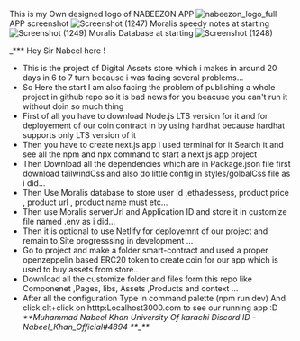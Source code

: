 This is my Own designed logo of NABEEZON APP
![nabeezon_logo_full](https://user-images.githubusercontent.com/102978916/169607901-b95bc461-853b-428c-9fba-10190a6687ba.png)
APP screenshot 
![Screenshot (1247)](https://user-images.githubusercontent.com/102978916/169609258-67e283d7-f55d-4182-8461-2ebc87bfdb94.png)
Moralis speedy notes at starting
![Screenshot (1249)](https://user-images.githubusercontent.com/102978916/169616901-988c32c1-1cca-46ec-b179-a018d5661bc8.png)
Moralis Database at starting
![Screenshot (1248)](https://user-images.githubusercontent.com/102978916/169616966-499ed07c-de87-4b87-8618-7b1cae9bc18b.png)

 

_*** Hey Sir Nabeel here !
* This is the project of Digital Assets store which i makes in around 20 days in 6 to 7 turn because i was facing several problems...
* So Here the start I am also facing the problem of publishing a whole project in github repo so it is bad news for you beacuse you can't run it without doin so much thing
* First of all you have to download Node.js LTS version for it and for deployement of our coin contract in by using hardhat because hardhat supports only LTS version of it
* Then you have to create next.js app I used terminal for it Search it and see all the npm and npx command to start a next.js app project
* Then Download all the dependencies which are in Package.json file first download tailwindCss and also do little config in styles/golbalCss file as i did...
* Then Use Moralis database to store user Id ,ethadessess, product price , product url , product name must etc...
* Then use Moralis serverUrl and Application ID and store it in customize file named .env as i did...
* Then it is optional to use Netlify for deployemnt of our project and remain to Site progresssing in development ...
* Go to project and make a folder smart-contract and used a proper openzeppelin based ERC20 token to create coin for our app which is used to buy assets from store..
* Download all the customize folder and files form this repo like Componenet ,Pages, libs, Assets ,Products and context ...
* After all the configuration Type in command palette (npm run dev) And click clt+click on htttp:Localhost3000.com to see our running app :D
_**Muhammad Nabeel Khan 
University Of karachi 
Discord ID -Nabeel_Khan_Official#4894 **___**_
